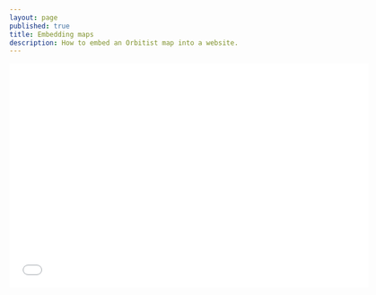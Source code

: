 ```yaml
---
layout: page
published: true
title: Embedding maps
description: How to embed an Orbitist map into a website.
---
```

<iframe src="//fast.wistia.net/embed/iframe/l9jqz5fd4h?videoFoam=true" allowtransparency="true" frameborder="0" scrolling="no" class="wistia_embed" name="wistia_embed" allowfullscreen mozallowfullscreen webkitallowfullscreen oallowfullscreen msallowfullscreen width="640" height="400"></iframe><script src="//fast.wistia.net/assets/external/E-v1.js"></script>